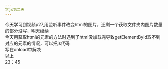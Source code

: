 ```yaml
---
学js第二天
---
```

今天学习到视频p27,用监听事件改变html的图片，还剩一个获取文件夹内图片数量的部分没写，明天继续  
今天用获取html的元素的方法时遇到了html没加载完导致getElementById取不到对应的元素的情况，可以把js代码  
写在onload中解决  
以上  
23：45
